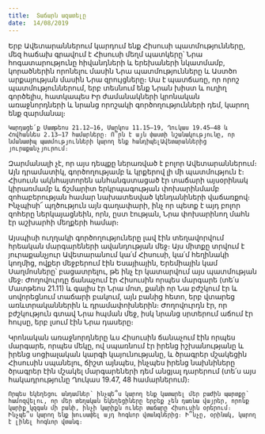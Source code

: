 ```yaml
---
title:  Տաճարն ազատելը
date:  14/08/2019
---
```


Երբ Ավետարաններում կարդում ենք Հիսուսի պատմությունները, մեզ հաճախ գրավում է Հիսուսի մեղմ պատկերը՝ Նրա հոգատարությունը հիվանդների և երեխաների նկատմամբ, կորածներին որոնելու մասին Նրա պատմությունները և Աստծո արքայության մասին Նրա զրույցները։ Սա է պատճառը, որ որոշ պատմություններում, երբ տեսնում ենք Նրան խիստ և ուղիղ գործելիս, հատկապես Իր ժամանակների կրոնական առաջնորդների և նրանց որոշակի գործողությունների դեմ, կարող ենք զարմանալ։

`Կարդացե՛ք Մատթեոս 21.12–16, Մարկոս 11.15–19, Ղուկաս 19.45–48 և Հովհաննես 2.13–17 համարները։ Ո՞րն է այն փաստի նշանակությունը, որ նմանատիպ պատմությունների կարող ենք հանդիպելԱվետարաններից յուրաքանչյուրում։`

Զարմանալի չէ, որ այս դեպքը ներառված է բոլոր Ավետարաններում։ Այն դրամատիկ, գործողությամբ և կրքերով լի մի պատմություն է։ Հիսուսն ակնհայտորեն անհանգստացած էր տաճարի այսօրինակ կիրառմամբ և ճշմարիտ երկրպագության փոխարինմամբ զոհաբերության համար նախատեսված կենդանիների վաճառքով։ Ինչպիսի՜ պղծություն այն գաղափարի, ինչ որ պետք է այդ բոլոր զոհերը ներկայացնեին, որն, ըստ էության, Նրա փոխարինող մահն էր աշխարհի մեղքերի համար։

Այսպիսի ուղղակի գործողություները լավ էին տեղավորվում հրեական մարգարեների ավանդության մեջ։ Այս միտքը տրվում է յուրաքանչյուր Ավետարանում կա՛մ Հիսուսի, կա՛մ հեղինակի կողմից, ովքեր մեջբերում էին Եսայիային, Երեմիային կամ Սաղմոսները՝ բացատրելու, թե ինչ էր կատարվում այս պատմության մեջ։ Ժողովուրդը ճանաչում էր Հիսուսին որպես մարգարե (տե՛ս Մատթեոս 21.11) և գալիս էր Նրա մոտ, քանի որ Նա բժշկում էր և սովորեցնում տաճարի բակում, այն բանից հետո, երբ վտարեց առևտրականներին և դրամափոխներին։ Ժողովուրդն էր, որ բժշկություն գտավ Նրա հպման մեջ, իսկ նրանց սրտերում աճում էր հույսը, երբ լսում էին Նրա դասերը։

Կրոնական առաջնորդները ևս Հիսուսին ճանաչում էին որպես մարգարե, որպես մեկը, ով սպառնում էր իրենց իշխանությանը և իրենց սոցիալական կարգի կայունությանը, և ծրագրեր մշակեցին Հիսուսին սպանելու, ճիշտ այնպես, ինչպես իրենց նախնիները ծրագրեր էին մշակել մարգարեների դեմ անցյալ դարերում (տե՛ս այս հակադրությունը Ղուկաս 19.47, 48 համարներում)։

`Որպես եկեղեցու անդամներ՝ ինչպե՞ս կարող ենք կատարել մեր բաժին պարտքը՝ համոզվելու, որ մեր տեղական եկեղեցիները երբեք չեն դառնա վայրեր, որոնք կարիք կզգան մի բանի, ինչի կարիքն ուներ տաճարը Հիսուսին օրերում։ Ինչպե՞ս կարող ենք խուսափել այդ հոգևոր վտանգներից։ Ի՞նչը, օրինակ, կարող է լինել հոգևոր վտանգ։`
